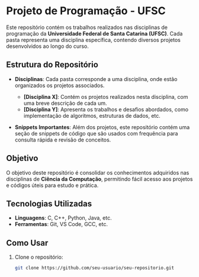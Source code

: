# Projeto de Programação - UFSC

Este repositório contém os trabalhos realizados nas disciplinas de programação da **Universidade Federal de Santa Catarina (UFSC)**. Cada pasta representa uma disciplina específica, contendo diversos projetos desenvolvidos ao longo do curso.

## Estrutura do Repositório

- **Disciplinas**: Cada pasta corresponde a uma disciplina, onde estão organizados os projetos associados.
  - **[Disciplina X]**: Contém os projetos realizados nesta disciplina, com uma breve descrição de cada um.
  - **[Disciplina Y]**: Apresenta os trabalhos e desafios abordados, como implementação de algoritmos, estruturas de dados, etc.

- **Snippets Importantes**: Além dos projetos, este repositório contém uma seção de snippets de código que são usados com frequência para consulta rápida e revisão de conceitos.

## Objetivo

O objetivo deste repositório é consolidar os conhecimentos adquiridos nas disciplinas de **Ciência da Computação**, permitindo fácil acesso aos projetos e códigos úteis para estudo e prática.

## Tecnologias Utilizadas

- **Linguagens**: C, C++, Python, Java, etc.
- **Ferramentas**: Git, VS Code, GCC, etc.

## Como Usar

1. Clone o repositório:
   ```bash
   git clone https://github.com/seu-usuario/seu-repositorio.git
